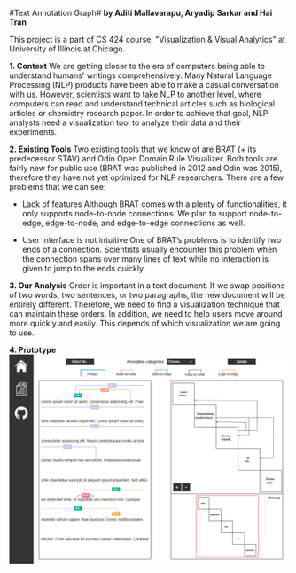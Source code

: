 #Text Annotation Graph#
**by Aditi Mallavarapu, Aryadip Sarkar and Hai Tran**

This project is a part of CS 424 course, "Visualization & Visual Analytics" at University of Illinois at Chicago.

**1. Context**
We are getting closer to the era of computers being able to understand humans' writings comprehensively. Many Natural Language Processing (NLP) products have been able to make a casual conversation with us. However, scientists want to take NLP to another level, where computers can read and understand technical articles such as biological articles or chemistry research paper. In order to achieve that goal, NLP analysts need a visualization tool to analyze their data and their experiments.

**2. Existing Tools**
Two existing tools that we know of are BRAT (+ its predecessor STAV) and Odin Open Domain Rule Visualizer. Both tools are fairly new for public use (BRAT was published in 2012 and Odin was 2015), therefore they have not yet optimized for NLP researchers. There are a few problems that we can see:
- Lack of features
Although BRAT comes with a plenty of functionalities, it only supports node-to-node connections. We plan to support node-to-edge, edge-to-node, and edge-to-edge connections as well.

- User Interface is not intuitive
One of BRAT’s problems is to identify two ends of a connection. Scientists usually encounter this problem when the connection spans over many lines of text while no interaction is given to jump to the ends quickly. 

**3. Our Analysis**
Order is important in a text document. If we swap positions of two words, two sentences, or two paragraphs, the new document will be entirely different. Therefore, we need to find a visualization technique that can maintain these orders.
In addition, we need to help users move around more quickly and easily. This depends of which visualization we are going to use.

**4. Prototype**
![Overview](https://github.com/eightplusone/UIC_CS424_P3/blob/master/design%20guidelines/screen/lorem-01.png)
